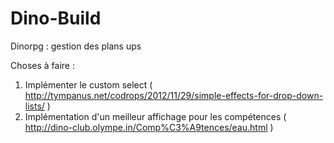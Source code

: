 # Dino-Build
Dinorpg : gestion des plans ups


Choses à faire :

1) Implémenter le custom select ( http://tympanus.net/codrops/2012/11/29/simple-effects-for-drop-down-lists/ )
2) Implémentation d'un meilleur affichage pour les compétences  ( http://dino-club.olympe.in/Comp%C3%A9tences/eau.html )
